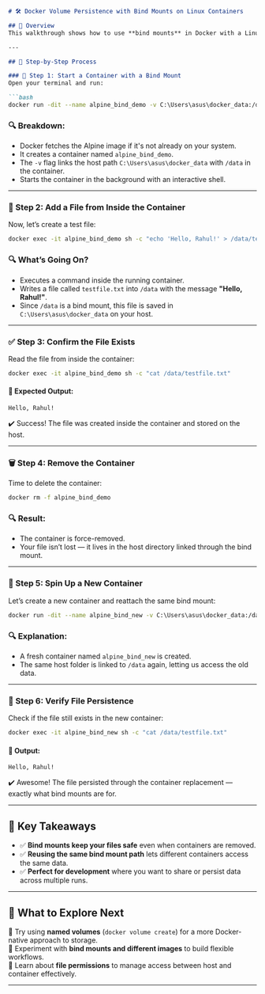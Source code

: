 ```markdown
# 🛠 Docker Volume Persistence with Bind Mounts on Linux Containers

## 📌 Overview  
This walkthrough shows how to use **bind mounts** in Docker with a Linux container, ensuring your files don’t disappear even when a container is deleted. We'll map a folder on your local machine into a running container, so your data stays safe.

---

## 🔧 Step-by-Step Process

### 🧱 Step 1: Start a Container with a Bind Mount  
Open your terminal and run:

```bash
docker run -dit --name alpine_bind_demo -v C:\Users\asus\docker_data:/data alpine:latest sh
```

### 🔍 Breakdown:
- Docker fetches the Alpine image if it's not already on your system.
- It creates a container named `alpine_bind_demo`.
- The `-v` flag links the host path `C:\Users\asus\docker_data` with `/data` in the container.
- Starts the container in the background with an interactive shell.

---

### 📝 Step 2: Add a File from Inside the Container  
Now, let’s create a test file:

```bash
docker exec -it alpine_bind_demo sh -c "echo 'Hello, Rahul!' > /data/testfile.txt"
```

### 🔍 What’s Going On?
- Executes a command inside the running container.
- Writes a file called `testfile.txt` into `/data` with the message **"Hello, Rahul!"**.
- Since `/data` is a bind mount, this file is saved in `C:\Users\asus\docker_data` on your host.

---

### ✅ Step 3: Confirm the File Exists  
Read the file from inside the container:

```bash
docker exec -it alpine_bind_demo sh -c "cat /data/testfile.txt"
```

#### 📌 Expected Output:
```
Hello, Rahul!
```

✔️ Success! The file was created inside the container and stored on the host.

---

### 🗑 Step 4: Remove the Container  
Time to delete the container:

```bash
docker rm -f alpine_bind_demo
```

### 🔍 Result:
- The container is force-removed.
- Your file isn’t lost — it lives in the host directory linked through the bind mount.

---

### 🔄 Step 5: Spin Up a New Container  
Let’s create a new container and reattach the same bind mount:

```bash
docker run -dit --name alpine_bind_new -v C:\Users\asus\docker_data:/data alpine sh
```

### 🔍 Explanation:
- A fresh container named `alpine_bind_new` is created.
- The same host folder is linked to `/data` again, letting us access the old data.

---

### 🔎 Step 6: Verify File Persistence  
Check if the file still exists in the new container:

```bash
docker exec -it alpine_bind_new sh -c "cat /data/testfile.txt"
```

#### 📌 Output:
```
Hello, Rahul!
```

✔️ Awesome! The file persisted through the container replacement — exactly what bind mounts are for.

---

## 🧠 Key Takeaways
- ✅ **Bind mounts keep your files safe** even when containers are removed.
- ✅ **Reusing the same bind mount path** lets different containers access the same data.
- ✅ **Perfect for development** where you want to share or persist data across multiple runs.

---

## 🚀 What to Explore Next
🔸 Try using **named volumes** (`docker volume create`) for a more Docker-native approach to storage.  
🔸 Experiment with **bind mounts and different images** to build flexible workflows.  
🔸 Learn about **file permissions** to manage access between host and container effectively.

---

```